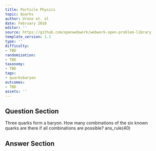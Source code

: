 ```yaml
---
title: Particle Physics
topic: Quarks
author: Urone et. al
date: February 2018
editor: ''
source: https://github.com/openwebwork/webwork-open-problem-library
template_version: 1.1
type: ''
difficulty:
- TBD
randomization:
- TBD
taxonomy:
- TBD
tags:
- quarksbaryon
outcomes:
- TBD
assets: ''
---
```


## Question Section 

Three quarks form a baryon. How many combinations of the six known quarks are
there if all combinations are possible?
ans_rule(40)



## Answer Section

